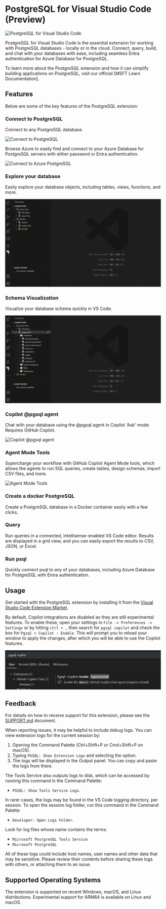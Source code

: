 # PostgreSQL for Visual Studio Code (Preview)

![PostgreSQL for Visual Studio Code](img/intro-schema-agent-vid.gif)

PostgreSQL for Visual Studio Code is the essential extension for working with PostgreSQL databases - locally or in the cloud. Connect, query, build, and chat with your databases with ease, including seamless Entra authentication for Azure Database for PostgreSQL.

To learn more about the PostgreSQL extension and how it can simplify building
applications on PostgreSQL, visit our official [MSFT Learn Documentation].

## Features

Below are some of the key features of the PostgreSQL extension:

### Connect to PostgreSQL

Connect to any PostgreSQL database.

![Connect to PostgreSQL](img/connect-local-vid.gif)

Browse Azure to easily find and connect to your Azure Database for PostgreSQL servers with either password or Entra authentication.

![Connect to Azure PostgreSQL](img/connect-azure-vid.gif)

### Explore your database
Easily explore your database objects, including tables, views, functions, and more.

![Explore your database](img/object-explorer-vid.gif)

### Schema Visualization

Visualize your database schema quickly in VS Code.

![Schema Visualization](img/schema-viz-vid.gif)

### Copilot @pgsql agent

Chat with your database using the @pgsql agent in Copilot 'Ask' mode. Requires GitHub Copilot.

![Copilot @pgsql agent](img/copilot-ask-pgsql-vid.gif)

### Agent Mode Tools

Supercharge your workflow with GitHub Copilot Agent Mode tools, which allows the agents to run SQL queries, create tables, design schemas, import CSV files, and more.

![Agent Mode Tools](img/agent-mode-vid.gif)

### Create a docker PostgreSQL

Create a PostgreSQL database in a Docker container easily with a few clicks.

### Query

Run queries in a connected, intellisense-enabled VS Code editor. Results are displayed in a grid view, and you can easily export the results to CSV, JSON, or Excel.

### Run psql

Quickly connect psql to any of your databases, including Azure Database for PostgreSQL with Entra authentication.

## Usage

Get started with the PostgreSQL extension by installing it from the [Visual Studio Code Extension Market](https://marketplace.visualstudio.com/items?itemName=ms-ossdata.vscode-pgsql).

By default, Copilot integrations are disabled as they are still experimental features. To enable these, open your settings in `File -> Preferences -> Settings` or by hitting `ctrl + ,` then search for `pgsql copilot` and check the box for `Pgsql > Copilot : Enable`. This will prompt you to reload your window to apply the changes, after which you will be able to use the Copilot features.

![Agent Mode Tools](img/enable-agent-mode.png)

## Feedback

For details on how to receive support for this extension, please see the
[SUPPORT.md](SUPPORT.md) document.

When reporting issues, it may be helpful to include debug logs. You can view
extension logs for the current session by:

1. Opening the Command Palette (Ctrl+Shift+P or Cmd+Shift+P on macOS).
2. Typing `PGSQL: Show Extension Logs` and selecting the option.
3. The logs will be displayed in the Output panel. You can copy and paste the logs from there.

The Tools Service also outputs logs to disk, which can be accessed by running
this command in the Command Palette:

- `PGSQL: Show Tools Service Logs`.

In rarer cases, the logs may be found in the VS Code logging directory, per
session. To open the session log folder, run this command in the Command
Palette:

- `Developer: Open Logs Folder`.

Look for log files whose name contains the terms:

- `Microsoft PostgreSQL Tools Service`
- `Microsoft PostgreSQL`

All of these logs could include host names, user names and other data that may be
sensitive. Please review their contents before sharing these logs with others, or
attaching them to an issue.

## Supported Operating Systems

The extension is supported on recent Windows, macOS, and Linux distributions. Experimental
support for ARM64 is available on Linux and macOS.

